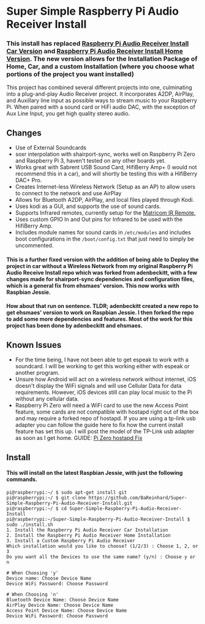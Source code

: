# Super Simple Raspberry Pi Audio Receiver Install 

### This install has replaced [Raspberry Pi Audio Receiver Install Car Version](https://github.com/BaReinhard/Raspberry-Pi-Audio-Receiver-Install-Car-Install) and [Raspberry Pi Audio Receiver Install Home Version](https://github.com/BaReinhard/Raspberry-Pi-Audio-Receiver-Install). The new version allows for the Installation Package of Home, Car, and a custom Installation (where you choose what portions of the project you want installed)
This project has combined several different projects into one, culminating into a plug-and-play Audio Receiver project. It incorporates A2DP, AirPlay, and Auxillary line input as possible ways to stream music to your Raspberry Pi. When paired with a sound card or HiFi audio DAC, with the exception of Aux Line Input, you get high quality stereo audio. 
## Changes
* Use of External Soundcards
* soxr interpolation with shairport-sync, works well on Raspberry Pi Zero and Raspberry Pi 3, haven't tested on any other boards yet.
* Works great with Sabrent USB Sound Card, HifiBerry Amp+ (I would not recommend this in a car), and will shortly be testing this with a HifiBerry DAC+ Pro.
* Creates Internet-less Wireless Network (Setup as an AP) to allow users to connect to the network and use AirPlay 
* Allows for Bluetooth A2DP, AirPlay, and local files played through Kodi.
* Uses kodi as a GUI, and supports the use of sound cards.
* Supports Infrared remotes, currently setup for the [Matricom IR Remote.](https://www.amazon.com/Quality-Replacement-Controller-Android-Matricom/dp/B018K0GR12)
* Uses custom GPIO In and Out pins for Infrared to be used with the HifiBerry Amp.
* Includes module names for sound cards in `/etc/modules` and includes boot configurations in the `/boot/config.txt` that just need to simply be uncommented.


#### This is a further fixed version with the addition of being able to Deploy the project in car without a Wireless Network from my original Raspberry Pi Audio Receive Install repo which was forked from adenbeckitt, with a few changes made for shairport-sync dependencies and configuration files, which is a general fix from ehsmaes' version. This now works with Raspbian Jessie.
#### How about that run on sentence. TLDR; adenbeckitt created a new repo to get ehsmaes' version to work on Raspbian Jessie. I then forked the repo to add some more dependencies and features. Most of the work for this project has been done by adenbeckitt and ehsmaes.

## Known Issues

* For the time being, I have not been able to get espeak to work with a soundcard. I will be working to get this working either with espeak or another program.
* Unsure how Android will act on a wireless network without internet, iOS doesn't display the WiFi signals and will use Cellular Data for data requirements. However, iOS devices still can play local music to the Pi without any cellular data.
* Raspberry Pi Zero will need a WiFi card to use the new Access Point feature, some cards are not compatible with hostapd right out of the box and may require a forked repo of hostapd. If you are using a tp-link usb adapter you can follow the guide here to fix how the current install feature has set this up. I will post the model of the TP-Link usb adapter as soon as I get home. GUIDE: [Pi Zero hostapd Fix](https://bareinhard.github.io/2017/02/15/Fix-hostapd-Raspberry-Pi-Zero.html)

## Install
#### This will install on the latest Raspbian Jessie, with just the following commands.

```
pi@raspberrypi:~/ $ sudo apt-get install git
pi@raspberrypi:~/ $ git clone https://github.com/BaReinhard/Super-Simple-Raspberry-Pi-Audio-Receiver-Install.git
pi@raspberrypi:~/ $ cd Super-Simple-Raspberry-Pi-Audio-Receiver-Install
pi@raspberrypi:~/Super-Simple-Raspberry-Pi-Audio-Receiver-Install $ sudo ./install.sh
1. Install the Raspberry Pi Audio Receiver Car Installation
2. Install the Raspberry Pi Audio Receiver Home Installation
3. Install a Custom Raspberry Pi Audio Receiver
Which installation would you like to choose? (1/2/3) : Choose 1, 2, or 3
Do you want all the Devices to use the same name? (y/n) : Choose y or n

# When Choosing 'y'
Device name: Choose Device Name
Device WiFi Password: Choose Password

# When Choosing 'n'
Bluetooth Device Name: Choose Device Name
AirPlay Device Name: Choose Device Name
Access Point Device Name: Choose Device Name
Device WiFi Password: Choose Password
```

